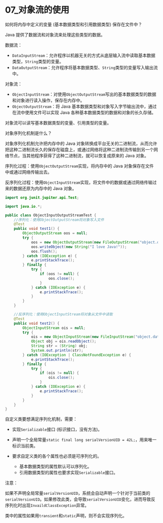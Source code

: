 # 07_对象流的使用

如何将内存中定义的变量 (基本数据类型和引用数据类型) 保存在文件中？

Java 提供了数据流和对象流来处理这些类型的数据。

数据流：

- `DataInputStream`：允许程序以机器无关的方式从底层输入流中读取基本数据类型，`String`类型的变量。
- `DataOutputStream`：允许程序将基本数据类型、`String`类型的变量写入输出流中。

对象流：

- `ObjectInputStream`：对使用`ObjectOutputStream`写出的基本数据类型的数据和对象进行读入操作，保存在内存中。
- `ObjectOutputStream`：将 Java 基本数据类型和对象写入字节输出流中，通过在流中使用文件可以实现 Java 各种基本数据类型的数据和对象的长久存储。

对象流可以读写基本数据类型的变量、引用类型的变量。

对象序列化机制是什么？

对象序列化机制允许把内存中的 Java 对象转换成平台无关的二进制流，从而允许把这种二进制流长久的保存在磁盘上，或通过网络将这种二进制流传输到另一个网络节点，当其他程序获得了这种二进制流，就可以恢复成原来的 Java 对象。

序列化过程：使用`ObjectOutputStream`实现，将内存中的 Java 对象保存在文件中或通过网络传输出去。

反序列化过程：使用`ObjectInputStream`实现，将文件中的数据或通过网络传输过来的数据还原为内存中的 Java 对象。

```java
import org.junit.jupiter.api.Test;

import java.io.*;

public class ObjectInputOutputStreamTest {
    //序列化：使用ObjectOutputStream将对象写入文件
    @Test
    public void test1() {
        ObjectOutputStream oos = null;
        try {
            oos = new ObjectOutputStream(new FileOutputStream("object.dat"));
            oos.writeObject(new String("I love Java!"));
            oos.flush();
        } catch (IOException e) {
            e.printStackTrace();
        } finally {
            try {
                if (oos != null) {
                    oos.close();
                }
            } catch (IOException e) {
                e.printStackTrace();
            }
        }
    }

    //反序列化：使用ObjectInputStream将对象从文件中读取
    @Test
    public void test2() {
        ObjectInputStream ois = null;
        try {
            ois = new ObjectInputStream(new FileInputStream("object.dat"));
            Object obj = ois.readObject();
            String str = (String) obj;
            System.out.println(str);
        } catch (IOException | ClassNotFoundException e) {
            e.printStackTrace();
        } finally {
            try {
                if (ois != null) {
                    ois.close();
                }
            } catch (IOException e) {
                e.printStackTrace();
            }
        }
    }
}
```

自定义类要想满足序列化机制，需要：

- 实现`Serializable`接口 (标识接口，没有方法)。

- 声明一个全局常量`static final long serialVersionUID = 42L;`，用来唯一标识当前类。
- 要求自定义类的各个属性也必须是可序列化的。
  - 基本数据类型的属性默认可以序列化。
  - 引用数据类型的属性也要求实现`Serializable`接口。

注意：

如果不声明全局常量`serialVersionUID`，系统会自动声明一个针对于当前类的`serialVersionUID`。如果修改此类，会导致`serialVersionUID`变化，进而导致反序列化时出现`InvaildClassException`异常。

类中的属性如果用`transient`和`static`声明，则不会实现序列化。